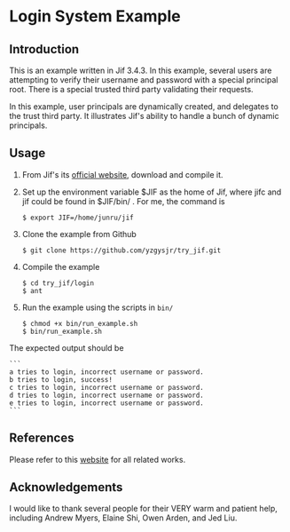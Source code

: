 # Login System Example

## Introduction

This is an example written in Jif 3.4.3.
In this example, several users are attempting to verify their username and password with a special principal root.
There is a special trusted third party validating their requests.

In this example, user principals are dynamically created, and delegates to the trust third party.
It illustrates Jif's ability to handle a bunch of dynamic principals.

## Usage

 1. From Jif's its [official website](http://www.cs.cornell.edu/jif/), download and compile it.
 2. Set up the environment variable $JIF as the home of Jif, where jifc and jif could be found in $JIF/bin/ . For me, the command is

    ```{bash}
    $ export JIF=/home/junru/jif
    ```
 3. Clone the example from Github

    ```{bash}
    $ git clone https://github.com/yzgysjr/try_jif.git
    ```
 4. Compile the example

    ```{bash}
    $ cd try_jif/login
    $ ant
    ```
 5. Run the example using the scripts in `bin/`

    ```{bash}
    $ chmod +x bin/run_example.sh
    $ bin/run_example.sh
    ```
 The expected output should be
 
    ```
    a tries to login, incorrect username or password.
    b tries to login, success!
    c tries to login, incorrect username or password.
    d tries to login, incorrect username or password.
    e tries to login, incorrect username or password.
    ```
## References

   Please refer to this [website](http://www.cs.cornell.edu/jif/) for all related works.

## Acknowledgements

   I would like to thank several people for their VERY warm and patient help, including Andrew Myers, Elaine Shi, Owen Arden, and Jed Liu.
